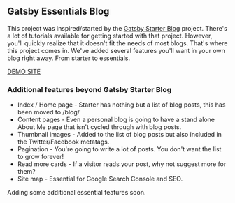 ## Gatsby Essentials Blog

This project was inspired/started by the [Gatsby Starter Blog](https://github.com/gatsbyjs/gatsby-starter-blog) project. There's a lot of tutorials available for getting started with that project. However, you'll quickly realize that it doesn't fit the needs of most blogs. That's where this project comes in. We've added several features you'll want in your own blog right away. From starter to essentials.

[DEMO SITE](https://gatsby-essentials-blog.netlify.app/)

### Additional features beyond Gatsby Starter Blog

- Index / Home page - Starter has nothing but a list of blog posts, this has been moved to /blog/
- Content pages - Even a personal blog is going to have a stand alone About Me page that isn't cycled through with blog posts.
- Thumbnail images - Added to the list of blog posts but also included in the Twitter/Facebook metatags.
- Pagination - You're going to write a lot of posts. You don't want the list to grow forever!
- Read more cards - If a visitor reads your post, why not suggest more for them?
- Site map - Essential for Google Search Console and SEO.

Adding some additional essential features soon.